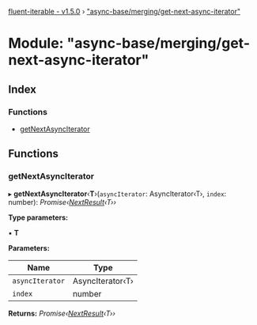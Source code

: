[fluent-iterable - v1.5.0](../README.md) › ["async-base/merging/get-next-async-iterator"](_async_base_merging_get_next_async_iterator_.md)

# Module: "async-base/merging/get-next-async-iterator"

## Index

### Functions

* [getNextAsyncIterator](_async_base_merging_get_next_async_iterator_.md#getnextasynciterator)

## Functions

###  getNextAsyncIterator

▸ **getNextAsyncIterator**‹**T**›(`asyncIterator`: AsyncIterator‹T›, `index`: number): *Promise‹[NextResult](../interfaces/_async_base_merging_merge_types_.nextresult.md)‹T››*

**Type parameters:**

▪ **T**

**Parameters:**

Name | Type |
------ | ------ |
`asyncIterator` | AsyncIterator‹T› |
`index` | number |

**Returns:** *Promise‹[NextResult](../interfaces/_async_base_merging_merge_types_.nextresult.md)‹T››*
